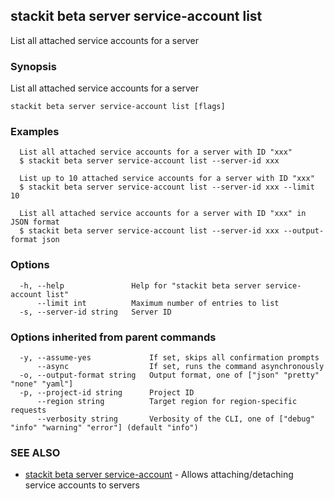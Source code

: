 ## stackit beta server service-account list

List all attached service accounts for a server

### Synopsis

List all attached service accounts for a server

```
stackit beta server service-account list [flags]
```

### Examples

```
  List all attached service accounts for a server with ID "xxx"
  $ stackit beta server service-account list --server-id xxx

  List up to 10 attached service accounts for a server with ID "xxx"
  $ stackit beta server service-account list --server-id xxx --limit 10

  List all attached service accounts for a server with ID "xxx" in JSON format
  $ stackit beta server service-account list --server-id xxx --output-format json
```

### Options

```
  -h, --help               Help for "stackit beta server service-account list"
      --limit int          Maximum number of entries to list
  -s, --server-id string   Server ID
```

### Options inherited from parent commands

```
  -y, --assume-yes             If set, skips all confirmation prompts
      --async                  If set, runs the command asynchronously
  -o, --output-format string   Output format, one of ["json" "pretty" "none" "yaml"]
  -p, --project-id string      Project ID
      --region string          Target region for region-specific requests
      --verbosity string       Verbosity of the CLI, one of ["debug" "info" "warning" "error"] (default "info")
```

### SEE ALSO

* [stackit beta server service-account](./stackit_beta_server_service-account.md)	 - Allows attaching/detaching service accounts to servers

